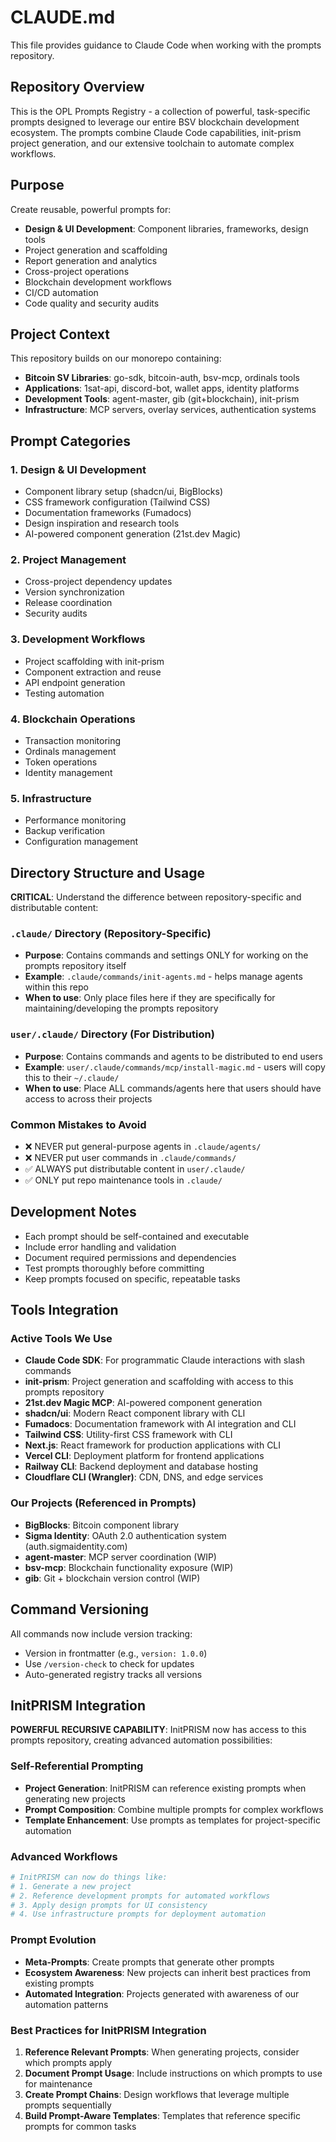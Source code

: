 # CLAUDE.md

This file provides guidance to Claude Code when working with the prompts repository.

## Repository Overview

This is the OPL Prompts Registry - a collection of powerful, task-specific prompts designed to leverage our entire BSV blockchain development ecosystem. The prompts combine Claude Code capabilities, init-prism project generation, and our extensive toolchain to automate complex workflows.

## Purpose

Create reusable, powerful prompts for:
- **Design & UI Development**: Component libraries, frameworks, design tools
- Project generation and scaffolding
- Report generation and analytics
- Cross-project operations
- Blockchain development workflows
- CI/CD automation
- Code quality and security audits

## Project Context

This repository builds on our monorepo containing:
- **Bitcoin SV Libraries**: go-sdk, bitcoin-auth, bsv-mcp, ordinals tools
- **Applications**: 1sat-api, discord-bot, wallet apps, identity platforms  
- **Development Tools**: agent-master, gib (git+blockchain), init-prism
- **Infrastructure**: MCP servers, overlay services, authentication systems

## Prompt Categories

### 1. Design & UI Development
- Component library setup (shadcn/ui, BigBlocks)
- CSS framework configuration (Tailwind CSS)
- Documentation frameworks (Fumadocs)
- Design inspiration and research tools
- AI-powered component generation (21st.dev Magic)

### 2. Project Management
- Cross-project dependency updates
- Version synchronization
- Release coordination
- Security audits

### 3. Development Workflows
- Project scaffolding with init-prism
- Component extraction and reuse
- API endpoint generation
- Testing automation

### 4. Blockchain Operations
- Transaction monitoring
- Ordinals management
- Token operations
- Identity management

### 5. Infrastructure
- Performance monitoring
- Backup verification
- Configuration management

## Directory Structure and Usage

**CRITICAL**: Understand the difference between repository-specific and distributable content:

### `.claude/` Directory (Repository-Specific)
- **Purpose**: Contains commands and settings ONLY for working on the prompts repository itself
- **Example**: `.claude/commands/init-agents.md` - helps manage agents within this repo
- **When to use**: Only place files here if they are specifically for maintaining/developing the prompts repository

### `user/.claude/` Directory (For Distribution)
- **Purpose**: Contains commands and agents to be distributed to end users
- **Example**: `user/.claude/commands/mcp/install-magic.md` - users will copy this to their `~/.claude/`
- **When to use**: Place ALL commands/agents here that users should have access to across their projects

### Common Mistakes to Avoid
- ❌ NEVER put general-purpose agents in `.claude/agents/` 
- ❌ NEVER put user commands in `.claude/commands/`
- ✅ ALWAYS put distributable content in `user/.claude/`
- ✅ ONLY put repo maintenance tools in `.claude/`

## Development Notes

- Each prompt should be self-contained and executable
- Include error handling and validation
- Document required permissions and dependencies
- Test prompts thoroughly before committing
- Keep prompts focused on specific, repeatable tasks

## Tools Integration

### Active Tools We Use
- **Claude Code SDK**: For programmatic Claude interactions with slash commands
- **init-prism**: Project generation and scaffolding with access to this prompts repository
- **21st.dev Magic MCP**: AI-powered component generation
- **shadcn/ui**: Modern React component library with CLI
- **Fumadocs**: Documentation framework with AI integration and CLI
- **Tailwind CSS**: Utility-first CSS framework with CLI
- **Next.js**: React framework for production applications with CLI
- **Vercel CLI**: Deployment platform for frontend applications
- **Railway CLI**: Backend deployment and database hosting
- **Cloudflare CLI (Wrangler)**: CDN, DNS, and edge services

### Our Projects (Referenced in Prompts)
- **BigBlocks**: Bitcoin component library
- **Sigma Identity**: OAuth 2.0 authentication system (auth.sigmaidentity.com)
- **agent-master**: MCP server coordination (WIP)
- **bsv-mcp**: Blockchain functionality exposure (WIP)  
- **gib**: Git + blockchain version control (WIP)

## Command Versioning

All commands now include version tracking:
- Version in frontmatter (e.g., `version: 1.0.0`)
- Use `/version-check` to check for updates
- Auto-generated registry tracks all versions

## InitPRISM Integration

**POWERFUL RECURSIVE CAPABILITY**: InitPRISM now has access to this prompts repository, creating advanced automation possibilities:

### Self-Referential Prompting
- **Project Generation**: InitPRISM can reference existing prompts when generating new projects
- **Prompt Composition**: Combine multiple prompts for complex workflows
- **Template Enhancement**: Use prompts as templates for project-specific automation

### Advanced Workflows
```bash
# InitPRISM can now do things like:
# 1. Generate a new project
# 2. Reference development prompts for automated workflows
# 3. Apply design prompts for UI consistency
# 4. Use infrastructure prompts for deployment automation
```

### Prompt Evolution
- **Meta-Prompts**: Create prompts that generate other prompts
- **Ecosystem Awareness**: New projects can inherit best practices from existing prompts
- **Automated Integration**: Projects generated with awareness of our automation patterns

### Best Practices for InitPRISM Integration
1. **Reference Relevant Prompts**: When generating projects, consider which prompts apply
2. **Document Prompt Usage**: Include instructions on which prompts to use for maintenance
3. **Create Prompt Chains**: Design workflows that leverage multiple prompts sequentially
4. **Build Prompt-Aware Templates**: Templates that reference specific prompts for common tasks